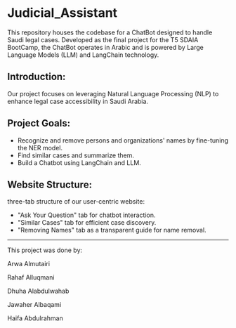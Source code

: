 # Judicial_Assistant
This repository houses the codebase for a ChatBot designed to handle Saudi legal cases.
Developed as the final project for the T5 SDAIA BootCamp, the ChatBot operates in Arabic and is powered by Large Language Models (LLM) and LangChain technology.

## Introduction:
Our project focuses on leveraging Natural Language Processing (NLP) to enhance legal case accessibility in Saudi Arabia.

## Project Goals:
- Recognize and remove persons and organizations' names by fine-tuning the NER model.
- Find similar cases and summarize them.
- Build a Chatbot using LangChain and LLM.

## Website Structure:
three-tab structure of our user-centric website:
- "Ask Your Question" tab for chatbot interaction.
- "Similar Cases" tab for efficient case discovery.
- "Removing Names" tab as a transparent guide for name removal.

_____________________________
This project was done by:

Arwa Almutairi

Rahaf Alluqmani

Dhuha Alabdulwahab

Jawaher Albaqami

Haifa Abdulrahman




